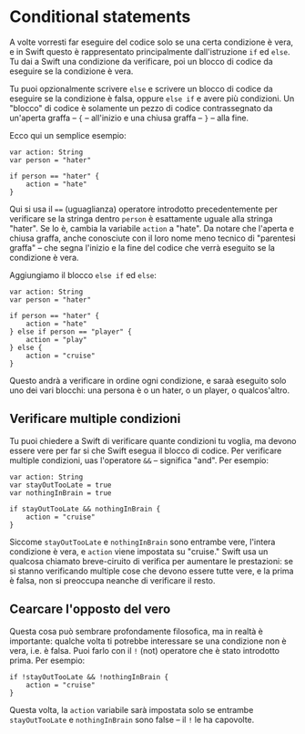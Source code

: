 # Conditional statements

<!-- YOUTUBE: VjMZmqUrN_0 -->

A volte vorresti far eseguire del codice solo se una certa condizione è vera, e in Swift questo è rappresentato principalmente dall'istruzione `if` ed `else`. Tu dai a Swift una condizione da verificare, poi un blocco di codice da eseguire se la condizione è vera.

Tu puoi opzionalmente scrivere `else` e scrivere un blocco di codice da eseguire se la condizione è falsa, oppure `else if` e avere più condizioni. Un "blocco" di codice è solamente un pezzo di codice contrassegnato da un'aperta graffa – `{` – all'inizio e una chiusa graffa – `}` – alla fine.

Ecco qui un semplice esempio:

    var action: String
    var person = "hater"

    if person == "hater" {
        action = "hate"
    }

Qui si usa il `==` (uguaglianza) operatore introdotto precedentemente per verificare se la stringa dentro `person` è esattamente uguale alla stringa "hater". Se lo è, cambia la variabile `action` a "hate". Da notare che l'aperta e chiusa graffa, anche conosciute con il loro nome meno tecnico di "parentesi graffa" – che segna l'inizio e la fine del codice che verrà eseguito se la condizione è vera.

Aggiungiamo il blocco `else if` ed `else`:

    var action: String
    var person = "hater"

    if person == "hater" {
        action = "hate"
    } else if person == "player" {
        action = "play"
    } else {
        action = "cruise"
    }

Questo andrà a verificare in ordine ogni condizione, e saraà eseguito solo uno dei vari blocchi: una persona è o un hater, o un player, o qualcos'altro.


## Verificare multiple condizioni

Tu puoi chiedere a Swift di verificare quante condizioni tu voglia, ma devono essere vere per far si che Swift esegua il blocco di codice. Per verificare multiple condizioni, uas l'operatore `&&` – significa "and". Per esempio:

    var action: String
    var stayOutTooLate = true
    var nothingInBrain = true

    if stayOutTooLate && nothingInBrain {
        action = "cruise"
    }

Siccome `stayOutTooLate` e `nothingInBrain` sono entrambe vere, l'intera condizione è vera, e `action` viene impostata su "cruise." Swift usa un qualcosa chiamato breve-ciruito di verifica per aumentare le prestazioni: se si stanno verificando multiple cose che devono essere tutte vere, e la prima è falsa, non si preoccupa neanche di verificare il resto.


## Cearcare l'opposto del vero

Questa cosa può sembrare profondamente filosofica, ma in realtà è importante: qualche volta ti potrebbe interessare se una condizione non è vera, i.e. è falsa. Puoi farlo con il `!` (not) operatore che è stato introdotto prima. Per esempio:

    if !stayOutTooLate && !nothingInBrain {
        action = "cruise"
    }

Questa volta, la `action` variabile sarà impostata solo se entrambe `stayOutTooLate` e `nothingInBrain` sono false – il `!` le ha capovolte.
